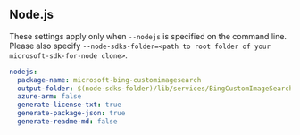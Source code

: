 ## Node.js

These settings apply only when `--nodejs` is specified on the command line.
Please also specify `--node-sdks-folder=<path to root folder of your microsoft-sdk-for-node clone>`.

``` yaml $(nodejs)
nodejs:
  package-name: microsoft-bing-customimagesearch
  output-folder: $(node-sdks-folder)/lib/services/BingCustomImageSearch
  azure-arm: false
  generate-license-txt: true
  generate-package-json: true
  generate-readme-md: false
```
